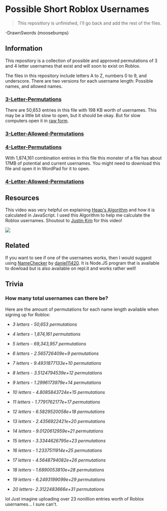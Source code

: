 # Possible Short Roblox Usernames

>This repositiory is unfinished, I'll go back and add the rest of the files.

-DrawnSwords (moosebumps)

## Information

This repository is a collection of possible and approved permutations of 3 and 4 letter usernames that exist and will soon to exist on Roblox.

The files in this repository include letters A to Z, numbers 0 to 9, and underscore. There are two versions for each username length: Possible names, and allowed names. 

### [3-Letter-Permutations](https://github.com/moosebumps/Possible-Short-Roblox-Usernames/blob/main/3%20Letter%20Permutations.txt)

There are 50,653 entries in this file with 198 KB worth of usernames. This may be a little bit slow to open, but it should be okay. But for slow computers open it in [raw form](https://github.com/moosebumps/Possible-Short-Roblox-Usernames/raw/main/3%20Letter%20Permutations.txt).

### [3-Letter-Allowed-Permutations](https://github.com/moosebumps/Possible-Short-Roblox-Usernames/blob/main/3%20Letter%20Allowed%20Permutations.txt)

### [4-Letter-Permutations](https://github.com/moosebumps/Possible-Short-Roblox-Usernames/blob/main/4%20Letter%20Permutations.txt)

With 1,874,161 combination entries in this file this monster of a file has about 17MB of potential and current usernames. You might need to download this file and open it in WordPad for it to open.

### [4-Letter-Allowed-Permutations](https://github.com/moosebumps/Possible-Short-Roblox-Usernames/blob/main/4%20Letter%20Allowed%20Permutations.txt)
 

## Resources
This video was very helpful on explaining [Heap's Algorithm](https://en.wikipedia.org/wiki/Heap%27s_algorithm) and how it is calculated in JavaScript. I used this Algorithm to help me calculate the Roblox usernames. Shoutout to [Justin Kim](https://www.youtube.com/c/JustinKimJS) for this video!

[![](http://img.youtube.com/vi/xghJNlMibX4/0.jpg)](http://www.youtube.com/watch?v=xghJNlMibX4 "")

## Related 

If you want to see if one of the usernames works, then I would suggest using [NameChecker](https://github.com/daniel11420/NameChecker) by [daniel11420](https://github.com/daniel11420).
It is Node.JS program that is available to dowload but is also available on repl.it and works rather well!

## Trivia
### How many total usernames can there be?
Here are the amount of permutations for each name length available when signing up for Roblox:

- *3 letters - 50,653 permutations*

- *4 letters - 1,874,161 permutations*

- *5 letters - 69,343,957 permutations*

- *6 letters - 2.565726409e+9 permutations*

- *7 letters - 9.4931877133e+10 permutations*

- *8 letters - 3.5124794539e+12 permutations*
 
- *9 letters - 1.2996173979e+14 permutations*

- *10 letters - 4.8085843724e+15 permutations*

- *11 letters - 1.7791762177e+17 permutations*

- *12 letters - 6.5829520058e+18 permutations*

- *13 letters - 2.4356922421e+20 permutations*

- *14 letters - 9.0120612959e+21 permutations*

- *15 letters - 3.3344626795e+23 permutations*

- *16 letters - 1.2337511914e+25 permutations*

- *17 letters - 4.5648794082e+26 permutations*

- *18 letters - 1.6890053810e+28 permutations*

- *19 letters - 6.2493199099e+29 permutations*

- *20 letters- 2.3122483666e+31 permutations* 

lol Just imagine uploading over 23 nonillion entries worth of Roblox usernames... I sure can't.
